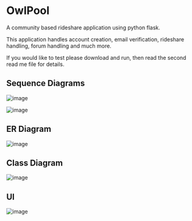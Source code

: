 # OwlPool

A community based rideshare application using python flask.

This application handles account creation, email verification, rideshare handling, forum handling and much more.

If you would like to test please download and run, then read the second read me file for details.

Sequence Diagrams
------------------

![image](https://user-images.githubusercontent.com/78712154/166344615-2967a497-1f40-4394-ba90-ae29e1f4c481.png)

![image](https://user-images.githubusercontent.com/78712154/166344631-ced44af8-e2e4-44f2-afc6-ef9d439e3b81.png)

ER Diagram
----------
![image](https://user-images.githubusercontent.com/78712154/166344686-983d694e-8f6e-4b00-b7ec-9d90b1e3b732.png)

Class Diagram
-------------

![image](https://user-images.githubusercontent.com/78712154/166344730-3b003bf9-198e-4fb6-8949-551a5f52c205.png)

UI
---
![image](https://user-images.githubusercontent.com/78712154/166344763-39ed5b52-fdca-41a3-b3a6-960c2c9c01ed.png)

